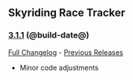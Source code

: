 ## Skyriding Race Tracker
### [3.1.1](https://github.com/diomsg-code/SkyridingRaceTracker/tree/3.1.1) (@build-date@)
[Full Changelog](https://github.com/diomsg-code/SkyridingRaceTracker/compare/3.1.0...3.1.1) - [Previous Releases](https://github.com/diomsg-code/SkyridingRaceTracker/releases)

- Minor code adjustments
